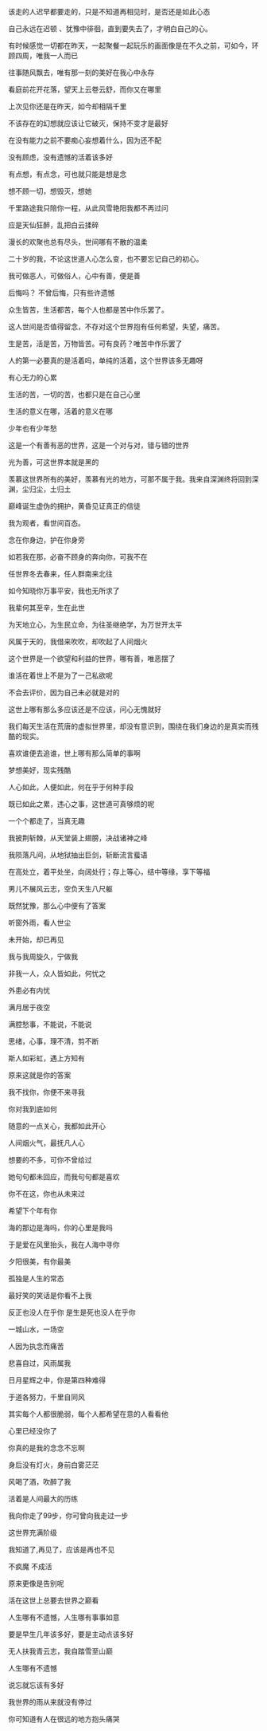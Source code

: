 该走的人迟早都要走的，只是不知道再相见时，是否还是如此心态

自己永远在迟顿 、犹豫中徘徊，直到要失去了，才明白自己的心。

有时候感觉一切都在昨天，一起聚餐一起玩乐的画面像是在不久之前，可如今，环顾四周，唯我一人而已

往事随风飘去，唯有那一刻的美好在我心中永存

看庭前花开花落，望天上云卷云舒，而你又在哪里

上次见你还是在昨天，如今却相隔千里

不该存在的幻想就应该让它破灭，保持不变才是最好

在没有能力之前不要痴心妄想着什么，因为还不配

没有顾虑，没有遗憾的活着该多好

有点想，有点念，可也就只能是想是念

想不顾一切，想毁灭，想她

千里路途我只陪你一程，从此风雪艳阳我都不再过问

应是天仙狂醉，乱把白云揉碎

漫长的欢聚也总有尽头，世间哪有不散的温柔

二十岁的我，不论这世道人心怎么变，也不要忘记自己的初心。

我可做恶人，可做俗人，心中有善，便是善

后悔吗？ 不曾后悔，只有些许遗憾

众生皆苦，生活都苦，每个人也都是苦中作乐罢了。

这人世间是否值得留念，不存对这个世界抱有任何希望，失望，痛苦。

生是苦，活是苦，万物皆苦。可有良药？唯苦中作乐罢了

人的第一必要真的是活着吗，单纯的活着，这个世界该多无趣呀

有心无力的心累

生活的苦，一切的苦，也都只是在自己心里

生活的意义在哪，活着的意义在哪

少年也有少年愁

这是一个有善有恶的世界，这是一个对与对，错与错的世界

光为善，可这世界本就是黑的

羡慕这世界所有的美好，羡慕有光的地方，可那不属于我。我来自深渊终将回到深渊，尘归尘，土归土

巅峰诞生虚伪的拥护，黄昏见证真正的信徒

我为观者，看世间百态。

念在你身边，护在你身旁

如若我在那，必奋不顾身的奔向你，可我不在

任世界冬去春来，任人群南来北往

如今知晓你万事平安，我也无所求了

我辈何其至辛，生在此世

为天地立心，为生民立命，为往圣继绝学，为万世开太平

风属于天的，我借来吹吹，却吹起了人间烟火

这个世界是一个欲望和利益的世界，哪有善，唯恶摆了

谁活在着世上不是为了一己私欲呢

不会去评价，因为自己未必就是对的

这世上哪有那么多应该还是不应该，问心无愧就好

我们每天生活在荒唐的虚拟世界里，却没有意识到，围绕在我们身边的是真实而残酷的现实。

喜欢谁便去追谁，世上哪有那么简单的事啊

梦想美好，现实残酷

人心如此，人便如此，何在乎于何种手段

既已如此之累，违心之事，这世道可真够烦的呢

一个个都走了，当真无趣

我披荆斩棘，从天堂装上翅膀，决战诸神之峰

我陨落凡间，从地狱抽出巨剑，斩断流言蜚语

在高处立，着平处坐，向阔处行；存上等心，结中等缘，享下等福

男儿不展风云志，空负天生八尺躯

既然犹豫，那么心中便有了答案

听窗外雨，看人世尘

未开始，却已再见

我与我周旋久，宁做我

非我一人，众人皆如此，何忧之

外患必有内忧

满月居于夜空

满腔愁事，不能说，不能说

思绪，心事，理不清，剪不断

斯人如彩虹，遇上方知有

原来这就是你的答案

我不找你，你便不来寻我

你对我到底如何

随意的一点关心，我都如此开心

人间烟火气，最抚凡人心

想要的不多，可你不曾给过

她句句都未回应，而我句句都是喜欢

你不在这，你也从未来过

希望下个年有你

海的那边是海吗，你的心里是我吗

于是爱在风里抬头，我在人海中寻你

夕阳很美，有你最美

孤独是人生的常态

最好笑的笑话是你看不上我

反正也没人在乎你 是生是死也没人在乎你

一城山水，一场空

人因为执念而痛苦

悲喜自过，风雨属我

日月星辉之中，你是第四种难得

于道各努力，千里自同风

其实每个人都很脆弱，每个人都希望在意的人看看他

心里已经没你了

你真的是我的念念不忘啊

身后没有灯火，身前白雾茫茫

风喝了酒，吹醉了我

活着是人间最大的历练

我向你走了99步，你可曾向我走过一步

这世界充满阶级

我知道了,再见了，应该是再也不见

不疯魔 不成活

原来更像是告别呢

活在这世上总要去世界之巅看

人生哪有不遗憾，人生哪有事事如意

要是早生几年该多好，要是主动点该多好

无人扶我青云志，我自踏雪至山巅

人生哪有不遗憾

说忘就忘该有多好

我世界的雨从来就没有停过

你可知道有人在很远的地方抱头痛哭


